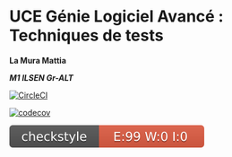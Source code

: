 # UCE Génie Logiciel Avancé : Techniques de tests

**La Mura Mattia**

***M1 ILSEN Gr-ALT***

[![CircleCI](https://circleci.com/gh/MattiaLaMura/ceri-m1-techniques-de-test.svg?style=svg)](https://app.circleci.com/pipelines/github/MattiaLaMura)

[![codecov](https://codecov.io/gh/MattiaLaMura/ceri-m1-techniques-de-test/branch/master/graph/badge.svg?token=EI7WTSZA5M)](https://codecov.io/gh/MattiaLaMura/ceri-m1-techniques-de-test)

![Codecov](projet_maven/target/site/badges/checkstyle-result.svg)
